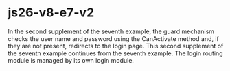 # js26-v8-e7-v2
In the second supplement of the seventh example, the guard mechanism checks the user name and password using the CanActivate method and, if they are not present, redirects to the login page.
This second supplement of the seventh example continues from the seventh example.
The login routing module is managed by its own login module.
